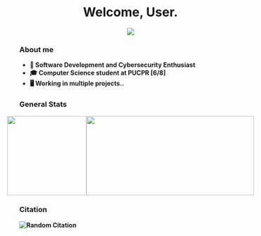 <h1 align="center"><b>Welcome, User.</h1>

<p align="center">
    <a href="https://github.com/EduContin"><img src="https://readme-typing-svg.herokuapp.com?font=Time+New+Roman&color=cyan&size=25&center=true&vCenter=true&width=600&height=100&lines=011100110110100101101101011100000110110001111001;001000000110001001100101011101000111010001100101;011100100010000001110100011010000110000101101110;00100000011110010110111101110101"></a>
</p>


### About me
- 🔭 Software Development and Cybersecurity Enthusiast
- 🎓 Computer Science student at PUCPR [6/8]
- 🖥️ Working in multiple projects..

### General Stats
<div style="display: flex; align-items: center; justify-content: center;">
  <picture>
  <source srcset="https://github-readme-stats.vercel.app/api?username=EduContin&theme=tokyonight&show_icons=true" height= "180cm"/>
  <source srcset="https://github-readme-stats.vercel.app/api?username=EduContin&show_icons=true"/>
  <img src="https://github-readme-stats.vercel.app/api/top-langs/?username=EduContin&layout=compact&theme=tokyonight" />
</picture>
  <img height= "180cm" width="380cm"  src="https://github-readme-stats.vercel.app/api/top-langs/?username=EduContin&layout=compact&theme=tokyonight"/>
</div>

### Citation
![Random Citation](https://quotes-github-readme.vercel.app/api?type=horizontal&theme=tokyonight)
